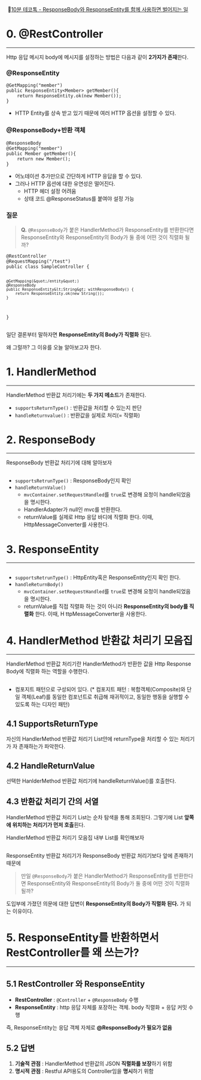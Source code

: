 <p><img alt="" src="https://velog.velcdn.com/images/limseohyeon/post/90d04463-b41d-4518-b82f-354bc001e95e/image.png" />
🔗<a href="https://youtu.be/JOLwv6Btayg?si=6ikoZU6k5oyhfWNq">10분 테코톡 - ResponseBody와 ResponseEntity를 함께 사용하면 벌어지는 일</a></p>
<h1 id="0-restcontroller">0. @RestController</h1>
<hr />
<p>Http 응답 메시지 body에 메시지를 설정하는 방법은 다음과 같이 <strong>2가지가 존재</strong>한다.</p>
<h3 id="responseentityt">@ResponseEntity</h3>
<pre><code class="language-java">@GetMapping(&quot;member&quot;)
public ResponseEntity&lt;Member&gt; getMember(){
    return ResponseEntity.ok(new Member());
}</code></pre>
<ul>
<li>HTTP Entity를 상속 받고 있기 때문에 여러 HTTP 옵션을 설정할 수 있다.</li>
</ul>
<h3 id="responsebody반환-객체">@ResponseBody+반환 객체</h3>
<pre><code class="language-java">@ResponseBody
@GetMapping(&quot;member&quot;)
public Member getMember(){
    return new Member();
}</code></pre>
<ul>
<li>어노테이션 추가만으로 간단하게 HTTP 응답을 할 수 있다.</li>
<li>그러나 HTTP 옵션에 대한 유연성은 떨어진다.<ul>
<li>HTTP 헤더 설정 어려움</li>
<li>상태 코드 @ResponseStatus를 붙여야 설정 가능</li>
</ul>
</li>
</ul>
<h3 id="질문">질문</h3>
<blockquote>
<p><strong>Q.</strong> <code>@ResponseBody</code>가 붙은 HandlerMethod가 ResponseEntity를 반환한다면 ResponseEntity와 ResponseEntity의 Body가 둘 중에 어떤 것이 직렬화 될까?</p>
</blockquote>
<pre><code class="language-java">@RestController
@RequestMapping(&quot;/test&quot;)
public class SampleController {

    @GetMapping(&quot;/entity&quot;)
    @ResponseBody
    public ResponseEntity&lt;String&gt; withResponseBody() {
        return ResponseEntity.ok(new String());
    }
}</code></pre>
<p>일단 결론부터 말하자면 <strong>ResponseEntity의 Body가 직렬화</strong> 된다.</p>
<p>왜 그럴까? 그 이유를 오늘 알아보고자 한다.</p>
<h1 id="1-handlermethod">1. HandlerMethod</h1>
<hr />
<p>HandlerMethod 반환값 처리기에는 <strong>두 가지 메소드</strong>가 존재한다.</p>
<ul>
<li><code>supportsReturnType()</code> : 반환값을 처리할 수 있는지 판단</li>
<li><code>handleReturnvalue()</code> : 반환값을 실제로 처리(= 직렬화)</li>
</ul>
<h1 id="2-responsebody">2. ResponseBody</h1>
<hr />
<p>ResponseBody 반환값 처리기에 대해 알아보자</p>
<p><img alt="" src="https://velog.velcdn.com/images/limseohyeon/post/114c926b-c32f-463b-9afb-e536650ab4a7/image.png" /></p>
<ul>
<li><code>supportsRetrunType()</code> : ResponseBody인지 확인</li>
<li><code>handleReturnValue()</code><ul>
<li><code>mvcContainer.setRequestHandled</code>를 <code>true</code>로 변경해 요청이 handle되었음을 명시한다.</li>
<li>HandlerAdapter가 null인 mvc를 반환한다.</li>
<li>returnValue를 실제로 Http 응답 바디에 직렬화 한다. 이때, HttpMessageConverter를 사용한다.</li>
</ul>
</li>
</ul>
<h1 id="3-responseentity">3. ResponseEntity</h1>
<hr />
<p><img alt="" src="https://velog.velcdn.com/images/limseohyeon/post/029ad0b8-2ab3-4a94-bd3c-2e8a08baf430/image.png" /></p>
<ul>
<li><code>supportsRetrunType()</code> : HttpEntity혹은 ResponseEntity인지 확인 한다.</li>
<li><code>handleReturnBody()</code><ul>
<li><code>mvcContainer.setRequestHandled</code>를 <code>true</code>로 변경해 요청이 handle되었음을 명시한다.</li>
<li>returnValue를 직접 직렬화 하는 것이 아니라 <strong>ResponseEntity의 body를 직렬화</strong> 한다. 이때, H ttpMessageConverter을 사용한다.</li>
</ul>
</li>
</ul>
<h1 id="4-handlermethod-반환값-처리기-모음집">4. HandlerMethod 반환값 처리기 모음집</h1>
<hr />
<p>HandlerMethod 반환값 처리기란 HandlerMethod가 반환한 값을 Http Response Body에 직렬화 하는 역할을 수행한다.</p>
<p><img alt="" src="https://velog.velcdn.com/images/limseohyeon/post/20547574-0c11-4d9d-ac2f-72d071246841/image.png" /></p>
<ul>
<li>컴포지트 패턴으로 구성되어 있다. (* 컴포지트 패턴 : 복합객체(Composite)와 단일 객체(Leaf)를 동일한 컴포넌트로 취급해 재귀적이고, 동일한 행동을 실행할 수 있도록 하는 디자인 패턴)</li>
</ul>
<h2 id="41-supportsreturntype">4.1 SupportsReturnType</h2>
<p>자신의 HandlerMethod 반환값 처리기 List안에 returnType을 처리할 수 있는 처리기가 자 존재하는가 파악한다.</p>
<h2 id="42--handlereturnvalue">4.2  HandleReturnValue</h2>
<p>선택한 HanlderMethod 반환값 처리기에 handleReturnValue()를 호출한다.</p>
<h2 id="43-반환값-처리기-간의-서열">4.3 반환값 처리기 간의 서열</h2>
<p>HandlerMethod 반환값 처리기 List는 순차 탐색을 통해 조회된다. 그렇기에 List <strong>앞쪽에 위치하는 처리기가 먼저 호출</strong>횐다.</p>
<p>HandlerMethod 반환값 처리기 모음집 내부 List를 확인해보자</p>
<p><img alt="" src="https://velog.velcdn.com/images/limseohyeon/post/b7d484f1-f824-420c-a51e-b67943b290e5/image.png" /></p>
<p>ResponseEntity 반환값 처리기가 ResponseBody 반환값 처리기보다 앞에 존재하기 때문에</p>
<blockquote>
<p>만일   <code>@ResponseBody</code>가 붙은 HandlerMethod가 ResponseEntity를 반환한다면 ResponseEntity와 ResponseEntity의 Body가 둘 중에 어떤 것이 직렬화 될까?</p>
</blockquote>
<p>도입부에 가졌던 의문에 대한 답변이  <strong>ResponseEntity의 Body가 직렬화 된다.</strong>  가 되는 이유이다.</p>
<h1 id="5-responseentity를-반환하면서-restcontroller를-왜-쓰는가">5. ResponseEntity를 반환하면서 RestController를 왜 쓰는가?</h1>
<hr />
<h2 id="51-restcontroller-와-responseentity">5.1 RestController 와 ResponseEntity</h2>
<ul>
<li><strong>RestController</strong> : <code>@Controller</code> + <code>@ResponseBody</code> 수행</li>
<li><strong>ResponseEntity</strong> : http 응답 자체를 포장하는 객체. body 직렬화 + 응답 커밋 수행</li>
</ul>
<p>즉, ResponseEntity는 응답 객체 자체로 <strong>@ResponseBody가 필요가 없음</strong></p>
<h2 id="52-답변">5.2 답변</h2>
<ol>
<li><strong>기술적 관점</strong> : HandlerMethod 반환값의 JSON <strong>직렬화를 보장</strong>하기 위함</li>
<li><strong>명시적 관점</strong> : Restful API용도의 Controller임을 <strong>명시</strong>하기 위함</li>
</ol>